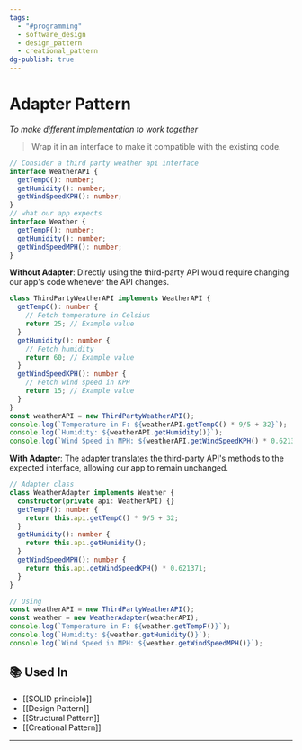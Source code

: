 ```yaml
---
tags:
  - "#programming"
  - software_design
  - design_pattern
  - creational_pattern
dg-publish: true
---
```

# Adapter Pattern 
*To make different implementation to work together* 

> Wrap it in an interface to make it compatible with the existing code.


```ts
// Consider a third party weather api interface
interface WeatherAPI {
  getTempC(): number;
  getHumidity(): number;
  getWindSpeedKPH(): number;
}
// what our app expects
interface Weather {
  getTempF(): number;
  getHumidity(): number;
  getWindSpeedMPH(): number;
}
```

**Without Adapter**: Directly using the third-party API would require changing our app's code whenever the API changes.

```ts
class ThirdPartyWeatherAPI implements WeatherAPI {
  getTempC(): number {
    // Fetch temperature in Celsius
    return 25; // Example value
  }
  getHumidity(): number {
    // Fetch humidity
    return 60; // Example value
  }
  getWindSpeedKPH(): number {
    // Fetch wind speed in KPH
    return 15; // Example value
  }
}
const weatherAPI = new ThirdPartyWeatherAPI();
console.log(`Temperature in F: ${weatherAPI.getTempC() * 9/5 + 32}`);
console.log(`Humidity: ${weatherAPI.getHumidity()}`);
console.log(`Wind Speed in MPH: ${weatherAPI.getWindSpeedKPH() * 0.621371}`);  
```

**With Adapter**: The adapter translates the third-party API's methods to the expected interface, allowing our app to remain unchanged.

```ts
// Adapter class
class WeatherAdapter implements Weather {
  constructor(private api: WeatherAPI) {}
  getTempF(): number {
    return this.api.getTempC() * 9/5 + 32;
  }
  getHumidity(): number {
    return this.api.getHumidity();
  }
  getWindSpeedMPH(): number {
    return this.api.getWindSpeedKPH() * 0.621371;
  }
}

// Using
const weatherAPI = new ThirdPartyWeatherAPI();
const weather = new WeatherAdapter(weatherAPI);
console.log(`Temperature in F: ${weather.getTempF()}`);
console.log(`Humidity: ${weather.getHumidity()}`);
console.log(`Wind Speed in MPH: ${weather.getWindSpeedMPH()}`);

```

## 📚 Used In 
- [[SOLID principle]]
- [[Design Pattern]]
- [[Structural Pattern]]
- [[Creational Pattern]]
---


